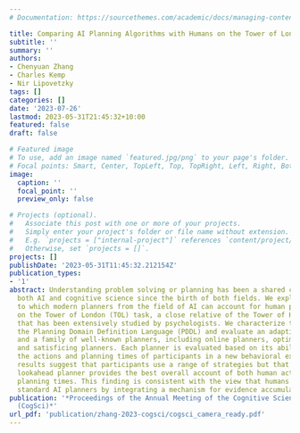 ```yaml
---
# Documentation: https://sourcethemes.com/academic/docs/managing-content/

title: Comparing AI Planning Algorithms with Humans on the Tower of London Task
subtitle: ''
summary: ''
authors:
- Chenyuan Zhang
- Charles Kemp
- Nir Lipovetzky
tags: []
categories: []
date: '2023-07-26'
lastmod: 2023-05-31T21:45:32+10:00
featured: false
draft: false

# Featured image
# To use, add an image named `featured.jpg/png` to your page's folder.
# Focal points: Smart, Center, TopLeft, Top, TopRight, Left, Right, BottomLeft, Bottom, BottomRight.
image:
  caption: ''
  focal_point: ''
  preview_only: false

# Projects (optional).
#   Associate this post with one or more of your projects.
#   Simply enter your project's folder or file name without extension.
#   E.g. `projects = ["internal-project"]` references `content/project/deep-learning/index.md`.
#   Otherwise, set `projects = []`.
projects: []
publishDate: '2023-05-31T11:45:32.212154Z'
publication_types:
- '1'
abstract: Understanding problem solving or planning has been a shared challenge for
  both AI and cognitive science since the birth of both fields. We explore the extent
  to which modern planners from the field of AI can account for human performance
  on the Tower of London (TOL) task, a close relative of the Tower of Hanoi problem
  that has been extensively studied by psychologists. We characterize the task using
  the Planning Domain Definition Language (PDDL) and evaluate an adaptive online planner
  and a family of well-known planners, including online planners, optimal planners
  and satisficing planners. Each planner is evaluated based on its ability to predict
  the actions and planning times of participants in a new behavioral experiment. Our
  results suggest that participants use a range of strategies but that an adaptive
  lookahead planner provides the best overall account of both human actions and human
  planning times. This finding is consistent with the view that humans differ from
  standard AI planners by integrating a mechanism for evidence accumulation.
publication: '*Proceedings of the Annual Meeting of the Cognitive Science Society
  (CogSci)*'
url_pdf: 'publication/zhang-2023-cogsci/cogsci_camera_ready.pdf'
---
```

